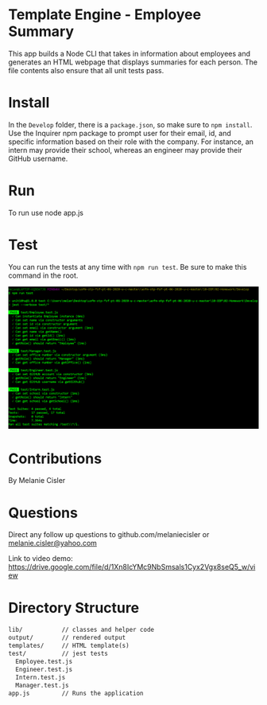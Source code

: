 # Template Engine - Employee Summary

This app builds a Node CLI that takes in information about employees and generates an HTML webpage that displays summaries for each person. The file contents also ensure that all unit tests pass.

# Install 

In the `Develop` folder, there is a `package.json`, so make sure to `npm install`.  Use the Inquirer npm package to prompt user for  their email, id, and specific information based on their role with the company. For instance, an intern may provide their school, whereas an engineer may provide their GitHub username.

# Run

To run use node app.js

# Test 

You can run the tests at any time with `npm run test`. Be sure to make this command in the root.

![](jesttest.png)

# Contributions

By Melanie Cisler

# Questions

Direct any follow up questions to github.com/melaniecisler or melanie.cisler@yahoo.com

Link to video demo: https://drive.google.com/file/d/1Xn8IcYMc9NbSmsals1Cyx2Vgx8seQ5_w/view

# Directory Structure

```
lib/           // classes and helper code
output/        // rendered output
templates/     // HTML template(s)
test/          // jest tests
  Employee.test.js
  Engineer.test.js
  Intern.test.js
  Manager.test.js
app.js         // Runs the application
```

